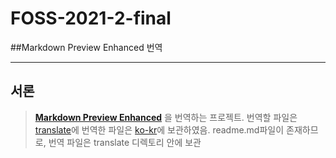 # FOSS-2021-2-final
##Markdown Preview Enhanced 번역
___
## 서론
>[**Markdown Preview Enhanced**](https://github.com/shd101wyy/markdown-preview-enhanced) 을 번역하는 프로젝트. 번역할 파일은 [translate](/transelate/)에 번역한 파일은 [ko-kr](/translate/ko-kr/)에 보관하였음.
> readme.md파일이 존재하므로, 번역 파일은 translate 디렉토리 안에 보관